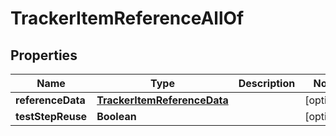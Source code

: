 

# TrackerItemReferenceAllOf


## Properties

Name | Type | Description | Notes
------------ | ------------- | ------------- | -------------
**referenceData** | [**TrackerItemReferenceData**](TrackerItemReferenceData.md) |  |  [optional]
**testStepReuse** | **Boolean** |  |  [optional]



